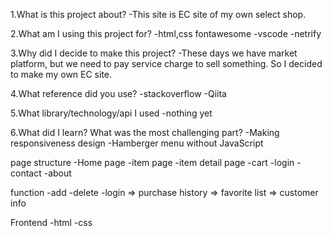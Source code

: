 1.What is this project about?
-This site is EC site of my own select shop.

2.What am I using this project for?
-html,css fontawesome
-vscode
-netrify

3.Why did I decide to make this project?
-These days we have market platform, but we need to pay service charge to sell something. So I decided to make my own EC site.

4.What reference did you use?
-stackoverflow
-Qiita

5.What library/technology/api I used
-nothing yet

6.What did I learn? What was the most challenging part?
-Making responsiveness design
-Hamberger menu without JavaScript

page structure
-Home page
-item page
-item detail page
-cart
-login
-contact
-about

function
-add
-delete
-login
=> purchase history
=> favorite list
=> customer info

Frontend
-html
-css
